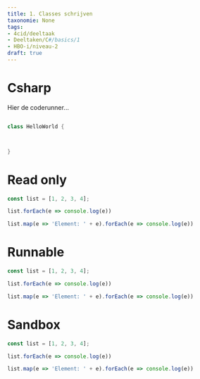 ```yaml
---
title: 1. Classes schrijven
taxonomie: None
tags:
- 4cid/deeltaak
- Deeltaken/C#/basics/1
- HBO-i/niveau-2
draft: true 
---
```


# Csharp

Hier de coderunner...
```csharp coderunner

class HelloWorld {



}
```


# Read only

```javascript
const list = [1, 2, 3, 4];

list.forEach(e => console.log(e))

list.map(e => 'Element: ' + e).forEach(e => console.log(e))
```

# Runnable

```javascript runner
const list = [1, 2, 3, 4];

list.forEach(e => console.log(e))

list.map(e => 'Element: ' + e).forEach(e => console.log(e))
```

# Sandbox

```javascript sandbox
const list = [1, 2, 3, 4];

list.forEach(e => console.log(e))

list.map(e => 'Element: ' + e).forEach(e => console.log(e))
```
